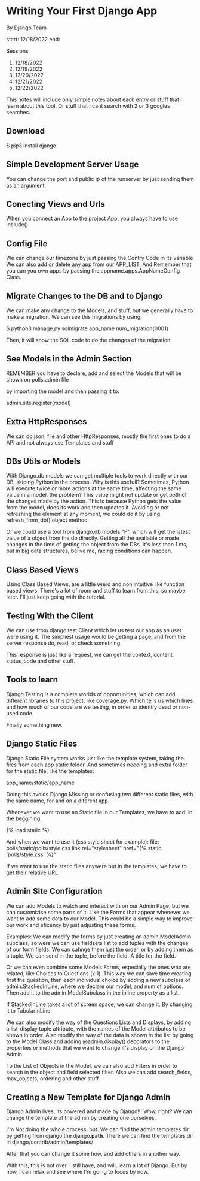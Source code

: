 # Writing Your First Django App
By Django Team

start: 12/18/2022
end: 

Sessions
1. 12/18/2022
2. 12/19/2022
3. 12/20/2022
4. 12/21/2022
5. 12/22/2022

This notes will include only simple notes about each entry or stuff that I learn about this tool.
Or stuff that I cant search with 2 or 3 googles searches.

## Download

$ pip3 install django

## Simple Development Server Usage
You can change the port and public ip of the runserver by just sending them as an argument

## Conecting Views and Urls
When you connect an App to the project App, you always have to use include()

## Config File 
We can change our timezone by just passing the Contry Code in its variable
We can also add or delete any app from our APP_LIST. And Remember that you can you own 
apps by passing the appname.apps.AppNameConfig Class.

## Migrate Changes to the DB and to Django

We can make any change to the Models, and stuff, but we generally have to make a migration.
We can see this migrations by using:

$ python3 manage.py sqlmigrate app_name num_migration(0001)

Then, it will show the SQL code to do the changes of the migration.

## See Models in the Admin Section
REMEMBER you have to declare, add and select the Models that will be shown on polls.admin file

by importing the model and then passing it to:

admin.site.register(model)

## Extra HttpResponses
We can do json, file and other HttpResponses, mostly the first ones to do a API and not always use Templates and stuff

## DBs Utils or Models
With Django.db.models we can get multiple tools to work directly with our DB, skiping Python in the process. 
Why is this usefull? Sometimes, Python will execute twice or more actions at the same time, affecting the same 
value in a model, the problem? This value might not update or get both of the changes made by the action. 
This is because Python gets the value from the model, does its work and then updates it. Avoiding or not 
refreshing the element at any moment, we could do it by using refresh_from_db() object method. 

Or we could use a tool from django.db.models "F", which will get the latest value of a object from the db directly.
Getting all the available or made changes in the time of getting the object from the DBs. It's less than 1 ms, but 
in big data structures, belive me, racing conditions can happen.

## Class Based Views 
Using Class Based Views, are a little wierd and non intuitive like function based views.
There's a lot of room and stuff to learn from this, so maybe later. I'll just keep going with the tutorial.

## Testing With the Client 
We can use from  django.test Client which let us test our app as an user were using it.
The simpliest usage would be getting a page, and from the server response do, read, or check something.

This response is just like a request, we can get the context, content, status_code and other stuff.

## Tools to learn 
Django Testing is a complete worlds of opportunities, which can add different 
libraries to this project, like coverage.py. Which tells us which lines and how much of our code 
are we testing, in order to identify dead or non-used code. 

Finally something new.

## Django Static Files
Django Static File system works just like the template system, taking the files from each app static folder.
And sometimes needing and extra folder for the static file, like the templates: 

app_name/static/app_name

Doing this avoids Django Missing or confusing two different static files, with the same name, for and on a diferent app.

Whenever we want to use an Static file in our Templates, we have to add:
in the beggining.

{% load static %} 

And when we want to use it (css style sheet for example):
file: polls/static/polls/style.css
link rel="stylesheet" href="{% static 'polls/style.css' %}"

If we want to use the static files anywere but in the templates, we have to get their relative URL

## Admin Site Configuration

We can add Models to watch and interact with on our Admin Page, but we can customizise some parts of it.
Like the Forms that appear whenever we want to add some data to our Model. This could be a simple 
way to improve our work and eficency by just adjusting these forms.

Examples:
We can modify the forms by just creating an admin.ModelAdmin subclass, so were we can use fieldsets list to 
add tuples with the changes of our form fields. 
We can cahnge them just the order, or by adding them as a tuple. We can send in the tuple, before the 
field. A title for the field.

Or we can even combine some Models Forms, especially the ones who are related, like Choices to Questions (x:1). 
This way we can save time creating first the question, then each individual choice by adding a new subclass of 
admin.StackedInLine, where we declare our model, and num of options. Then add it to the admin.ModelSubclass 
in the inline property as a list.

If StackedInLine takes a lot of screen space, we can change it. By changing it to TabularInLine

We can also modify the way of the Questions Lists and Displays, by adding a list_display tuple attribute, with the 
names of the Model attributes to be shown in order.
Also modify the way of the data is shown in the list by going to the Model Class and adding @admin.display() decorators 
to the properties or methods that we want to change it's display on the Django Admin

To the List of Objects in the Model, we can also add Filters in order to search in the object and field selected filter.
Also we can add search_fields, max_objects, ordering and other stuff.

## Creating a New Template for Django Admin

Django Admin lives, its powered and made by Django!!! Wow, right?
We can change the template of the admin by creating one ourselves.

I'm Not doing the whole process, but. We can find the admin templates dir by 
getting from django the django.__path__. There we can find the templates dir in 
django/contrib/admin/templates/

After that you can change it some how, and add others in another way.

With this, this is not over. I still have, and will, learn a lot of Django. But by now, I can relax and see where I'm going to 
focus by now.
